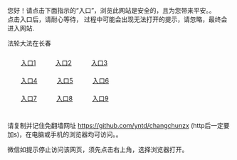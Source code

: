 您好！请点击下面指示的“入口”，浏览此网站是安全的，且为您带来平安。。 <br/>
点击入口后，请耐心等待， 过程中可能会出现无法打开的提示，请忽略，最终会进入网站. </br>

法轮大法在长春<br/>
<div style="padding:10px"><a style="margin:20px" target="_blank" href="https://d3tcjjiu5pc953.cloudfront.net/2Qpsp?xrkivvdj" id="ccLink1" rel="nofollow">入口1</a> <a target="_blank" style="margin:20px" href="https://d2epzjv5r9dbif.cloudfront.net/2Qpsp?bcipmfdo" id="ccLink2" rel="nofollow">入口2</a> <a style="margin:20px" target="_blank" href="https://d2lmw0wbs68xu3.cloudfront.net/2Qpsp?mssznk" id="ccLink3" rel="nofollow">入口3</a></div>

<div style="padding:10px" ><a style="margin:20px" target="_blank" href="https://d3tcjjiu5pc953.cloudfront.net/2Qpsp?xrkivvdj" id="ccLink4" rel="nofollow">入口4</a> <a style="margin:20px" href="https://d2epzjv5r9dbif.cloudfront.net/2Qpsp?bcipmfdo" target="_blank" id="ccLink5" rel="nofollow">入口5</a> <a style="margin:20px" href="https://d2lmw0wbs68xu3.cloudfront.net/2Qpsp?mssznk" target="_blank" id="ccLink6" rel="nofollow">入口6</a></div>

<div style="padding:10px"><a style="margin:20px" target="_blank" href="https://d3tcjjiu5pc953.cloudfront.net/2Qpsp?xrkivvdj" id="ccLink7" rel="nofollow">入口7</a> <a style="margin:20px" href="https://d2epzjv5r9dbif.cloudfront.net/2Qpsp?bcipmfdo" target="_blank" id="ccLink8" rel="nofollow">入口8</a> <a style="margin:20px" target="_blank" href="https://d2lmw0wbs68xu3.cloudfront.net/2Qpsp?mssznk" id="ccLink9" rel="nofollow">入口9</a></div>

<br/>



请复制并记住免翻墙网址 https://github.com/yntd/changchunzx (http后一定要加s)，在电脑或手机的浏览器均可访问。。<br/>

微信如提示停止访问该网页，须先点击右上角，选择浏览器打开。

